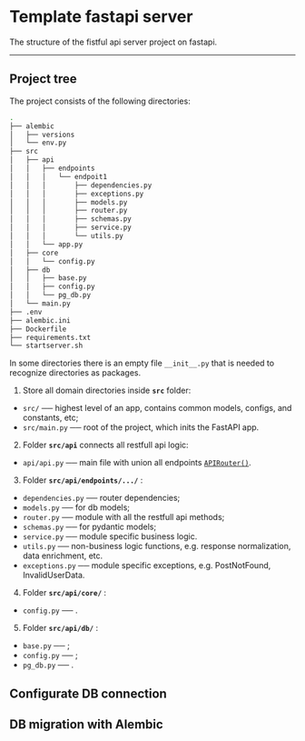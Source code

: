 # Template fastapi server 
The structure of the fistful api server project on fastapi.

---

## Project tree
The project consists of the following directories:

```bash
.
├── alembic
│   ├── versions
│   └── env.py
├── src
│   ├── api
│   │   ├── endpoints
│   │   │   └── endpoit1
│   │   │       ├── dependencies.py
│   │   │       ├── exceptions.py
│   │   │       ├── models.py
│   │   │       ├── router.py
│   │   │       ├── schemas.py
│   │   │       ├── service.py
│   │   │       └── utils.py
│   │   └── app.py
│   ├── core
│   │   └── config.py
│   ├── db
│   │   ├── base.py
│   │   ├── config.py
│   │   └── pg_db.py
│   └── main.py
├── .env
├── alembic.ini
├── Dockerfile
├── requirements.txt
└── startserver.sh
```

In some directories there is an empty file `__init__.py` that is needed to recognize directories as packages.

1. Store all domain directories inside __`src`__ folder:
- `src/` ── highest level of an app, contains common models, configs, and constants, etc;
- `src/main.py` ── root of the project, which inits the FastAPI app.

2. Folder __`src/api`__ connects all restfull api logic:
- `api/api.py` ── main file with union all endpoints [`APIRouter()`](https://fastapi.tiangolo.com/tutorial/bigger-applications/#:~:text=app.internal.admin-,APIRouter,-%C2%B6).

3. Folder __`src/api/endpoints/.../`__ :
- `dependencies.py` ── router dependencies;
- `models.py` ── for db models;
- `router.py` ── module with all the restfull api methods;
- `schemas.py` ── for pydantic models;
- `service.py` ── module specific business logic.
- `utils.py` ── non-business logic functions, e.g. response normalization, data enrichment, etc.
- `exceptions.py` ── module specific exceptions, e.g. PostNotFound, InvalidUserData.

4. Folder __`src/api/core/`__ :
- `config.py` ── .

5. Folder __`src/api/db/`__ :
- `base.py` ── ;
- `config.py` ── ;
- `pg_db.py` ── .

## Configurate DB connection

## DB migration with Alembic